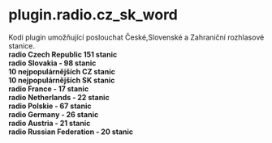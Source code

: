 # plugin.radio.cz_sk_word
<p>Kodi plugin umožňující poslouchat České,Slovenské a Zahraniční rozhlasové stanice.<br>
<b>radio Czech Republic 151 stanic</b><br>
<b>radio Slovakia - 98 stanic</b><br>
<b>10 nejpopulárnějších CZ stanic</b><br>
<b>10 nejpopulárnějších SK stanic</b><br>
<b>radio France - 17 stanic</b><br>
<b>radio Netherlands - 22 stanic</b><br>
<b>radio Polskie - 67 stanic</b><br>
<b>radio Germany - 26 stanic</b><br>
<b>radio Austria - 21 stanic</b><br>
<b>radio Russian Federation - 20 stanic</article></div>
